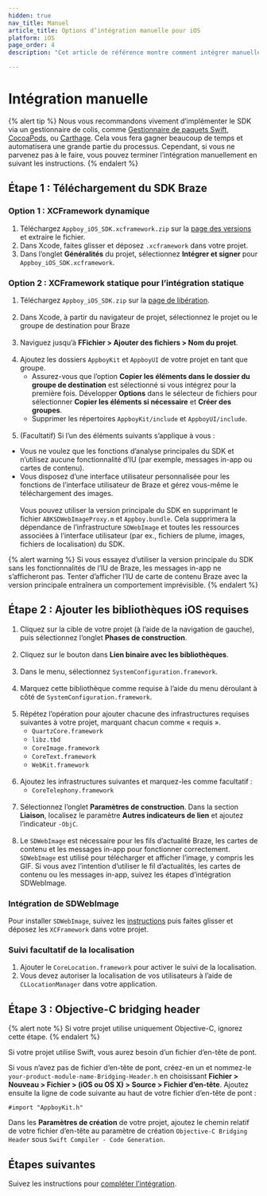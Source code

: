 ```yaml
---
hidden: true
nav_title: Manuel
article_title: Options d’intégration manuelle pour iOS
platform: iOS
page_order: 4
description: "Cet article de référence montre comment intégrer manuellement le SDK Braze pour iOS."

---
```


# Intégration manuelle

{% alert tip %}
Nous vous recommandons vivement d’implémenter le SDK via un gestionnaire de colis, comme [Gestionnaire de paquets Swift](../swift_package_manager/), [CocoaPods](../cocoapods/), ou [Carthage](../carthage_integration/). Cela vous fera gagner beaucoup de temps et automatisera une grande partie du processus. Cependant, si vous ne parvenez pas à le faire, vous pouvez terminer l’intégration manuellement en suivant les instructions.
{% endalert %}

## Étape 1 : Téléchargement du SDK Braze

### Option 1 : XCFramework dynamique

1. Téléchargez `Appboy_iOS_SDK.xcframework.zip` sur la [page des versions](https://github.com/appboy/appboy-ios-sdk/releases) et extraire le fichier.
2. Dans Xcode, faites glisser et déposez `.xcframework` dans votre projet.
3. Dans l’onglet **Généralités** du projet, sélectionnez **Intégrer et signer** pour `Appboy_iOS_SDK.xcframework`.

### Option 2 : XCFramework statique pour l’intégration statique

1. Téléchargez `Appboy_iOS_SDK.zip` sur la [page de libération](https://github.com/appboy/appboy-ios-sdk/releases).<br><br>
2. Dans Xcode, à partir du navigateur de projet, sélectionnez le projet ou le groupe de destination pour Braze<br><br>
3. Naviguez jusqu’à **FFichier > Ajouter des fichiers > Nom du projet**.<br><br>
4. Ajoutez les dossiers `AppboyKit` et `AppboyUI` de votre projet en tant que groupe.
	- Assurez-vous que l’option **Copier les éléments dans le dossier du groupe de destination** est sélectionné si vous intégrez pour la première fois. Développer **Options** dans le sélecteur de fichiers pour sélectionner **Copier les éléments si nécessaire** et **Créer des groupes**.
	- Supprimer les répertoires `AppboyKit/include` et `AppboyUI/include`.<br><br>
5. (Facultatif) Si l’un des éléments suivants s’applique à vous :
  - Vous ne voulez que les fonctions d’analyse principales du SDK et n’utilisez aucune fonctionnalité d’IU (par exemple, messages in-app ou cartes de contenu).
  - Vous disposez d’une interface utilisateur personnalisée pour les fonctions de l’interface utilisateur de Braze et gérez vous-même le téléchargement des images.<br><br>Vous pouvez utiliser la version principale du SDK en supprimant le fichier `ABKSDWebImageProxy.m` et `Appboy.bundle`. Cela supprimera la dépendance de l’infrastructure `SDWebImage` et toutes les ressources associées à l’interface utilisateur (par ex., fichiers de plume, images, fichiers de localisation) du SDK.

{% alert warning %}
Si vous essayez d’utiliser la version principale du SDK sans les fonctionnalités de l’IU de Braze, les messages in-app ne s’afficheront pas. Tenter d’afficher l’IU de carte de contenu Braze avec la version principale entraînera un comportement imprévisible.
{% endalert %}

## Étape 2 : Ajouter les bibliothèques iOS requises

1. Cliquez sur la cible de votre projet (à l’aide de la navigation de gauche), puis sélectionnez l’onglet **Phases de construction**.<br><br>
2. Cliquez sur le bouton <i class="fas fa-plus"></i> dans **Lien binaire avec les bibliothèques**.<br><br>
3. Dans le menu, sélectionnez `SystemConfiguration.framework`.<br><br>
4. Marquez cette bibliothèque comme requise à l’aide du menu déroulant à côté de `SystemConfiguration.framework`.<br><br>
5. Répétez l’opération pour ajouter chacune des infrastructures requises suivantes à votre projet, marquant chacun comme « requis ».
	- `QuartzCore.framework`
	- `libz.tbd`
	- `CoreImage.framework`
	- `CoreText.framework`
	- `WebKit.framework`<br><br>
6. Ajoutez les infrastructures suivantes et marquez-les comme facultatif :
	- `CoreTelephony.framework`<br><br>
7. Sélectionnez l’onglet **Paramètres de construction**. Dans la section **Liaison**, localisez le paramètre **Autres indicateurs de lien** et ajoutez l’indicateur `-ObjC`.<br><br>
8. Le `SDWebImage` est nécessaire pour les fils d’actualité Braze, les cartes de contenu et les messages in-app pour fonctionner correctement. `SDWebImage` est utilisé pour télécharger et afficher l’image, y compris les GIF. Si vous avez l’intention d’utiliser le fil d’actualités, les cartes de contenu ou les messages in-app, suivez les étapes d’intégration SDWebImage.

### Intégration de SDWebImage

Pour installer `SDWebImage`, suivez les [instructions](https://github.com/SDWebImage/SDWebImage/wiki/Installation-Guide#build-sdwebimage-as-xcframework) puis faites glisser et déposez les `XCFramework` dans votre projet.

### Suivi facultatif de la localisation

1. Ajouter le `CoreLocation.framework` pour activer le suivi de la localisation.
2. Vous devez autoriser la localisation de vos utilisateurs à l’aide de `CLLocationManager` dans votre application.

## Étape 3 : Objective-C bridging header

{% alert note %}
Si votre projet utilise uniquement Objective-C, ignorez cette étape.
{% endalert %}

Si votre projet utilise Swift, vous aurez besoin d’un fichier d’en-tête de pont.

Si vous n’avez pas de fichier d’en-tête de pont, créez-en un et nommez-le `your-product-module-name-Bridging-Header.h` en choisissant **Fichier > Nouveau > Fichier > (iOS ou OS X) > Source > Fichier d’en-tête**. Ajoutez ensuite la ligne de code suivante au haut de votre fichier d’en-tête de pont :
```
#import "AppboyKit.h"
```

Dans les **Paramètres de création** de votre projet, ajoutez le chemin relatif de votre fichier d’en-tête au paramètre de création `Objective-C Bridging Header` sous `Swift Compiler - Code Generation`.

## Étapes suivantes

Suivez les instructions pour [compléter l’intégration]({{site.baseurl}}/developer_guide/platform_integration_guides/ios/initial_sdk_setup/completing_integration/).
